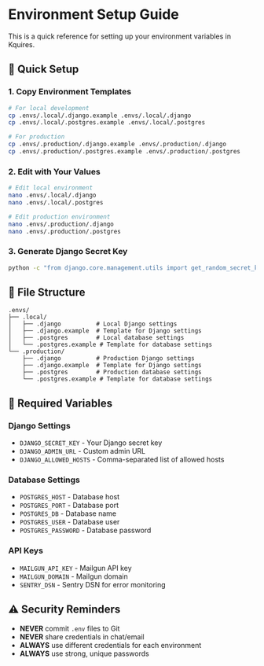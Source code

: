 # Environment Setup Guide

This is a quick reference for setting up your environment variables in Kquires.

## 🚀 Quick Setup

### 1. Copy Environment Templates

```bash
# For local development
cp .envs/.local/.django.example .envs/.local/.django
cp .envs/.local/.postgres.example .envs/.local/.postgres

# For production
cp .envs/.production/.django.example .envs/.production/.django
cp .envs/.production/.postgres.example .envs/.production/.postgres
```

### 2. Edit with Your Values

```bash
# Edit local environment
nano .envs/.local/.django
nano .envs/.local/.postgres

# Edit production environment
nano .envs/.production/.django
nano .envs/.production/.postgres
```

### 3. Generate Django Secret Key

```bash
python -c "from django.core.management.utils import get_random_secret_key; print(get_random_secret_key())"
```

## 📁 File Structure

```
.envs/
├── .local/
│   ├── .django          # Local Django settings
│   ├── .django.example  # Template for Django settings
│   ├── .postgres        # Local database settings
│   └── .postgres.example # Template for database settings
└── .production/
    ├── .django          # Production Django settings
    ├── .django.example  # Template for Django settings
    ├── .postgres        # Production database settings
    └── .postgres.example # Template for database settings
```

## 🔑 Required Variables

### Django Settings
- `DJANGO_SECRET_KEY` - Your Django secret key
- `DJANGO_ADMIN_URL` - Custom admin URL
- `DJANGO_ALLOWED_HOSTS` - Comma-separated list of allowed hosts

### Database Settings
- `POSTGRES_HOST` - Database host
- `POSTGRES_PORT` - Database port
- `POSTGRES_DB` - Database name
- `POSTGRES_USER` - Database user
- `POSTGRES_PASSWORD` - Database password

### API Keys
- `MAILGUN_API_KEY` - Mailgun API key
- `MAILGUN_DOMAIN` - Mailgun domain
- `SENTRY_DSN` - Sentry DSN for error monitoring

## ⚠️ Security Reminders

- **NEVER** commit `.env` files to Git
- **NEVER** share credentials in chat/email
- **ALWAYS** use different credentials for each environment
- **ALWAYS** use strong, unique passwords

